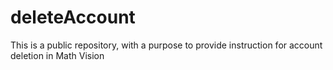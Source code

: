 # deleteAccount
This is a public repository, with a purpose to provide instruction for account deletion in Math Vision
